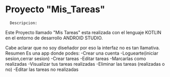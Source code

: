 # Proyecto "Mis_Tareas"
      Descripcion:
Este Proyecto llamado "Mis Tareas" esta realizada con el lenguaje KOTLIN en el entorno de desarrollo ANDROID STUDIO.

Cabe aclarar que no soy diseñador por eso la interfaz no es tan llamativa.
      Resumen
Es una app donde podes:
-Crear una cuenta
-Loguearte(iniciar sesion,cerrar sesion)
-Crear tareas
-Editar tareas
-Marcarlas como realizadas
-Visualizar tus tareas realizadas
-Eliminar las tareas (realizadas o no)
-Editar las tareas no realizadas
